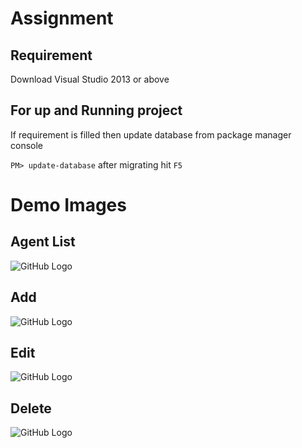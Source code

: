 # Assignment

## Requirement

Download Visual Studio 2013 or above

## For up and Running project

If requirement is filled then update database from package manager console

```PM> update-database```
after migrating hit `F5`

# Demo Images

## Agent List
![GitHub Logo](/images/agentlist.PNG)

## Add
![GitHub Logo](/images/add-agent.PNG)

## Edit
![GitHub Logo](/images/edit.PNG)

## Delete
![GitHub Logo](/images/delete.PNG)
